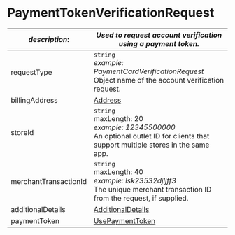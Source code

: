 
# PaymentTokenVerificationRequest

| *description*:   | *Used to request account verification using a payment token.*|
|----|----|
| requestType |    ``` string ```  <br/>  *example: PaymentCardVerificationRequest* <br/> Object name of the account verification request.|
| billingAddress |  [Address](?path=docs/schemas-md/Address.md)|  
| storeId |    ``` string ```  <br/> maxLength: 20  <br/> *example: 12345500000* <br/> An optional outlet ID for clients that support multiple stores in the same app.|
| merchantTransactionId |    ``` string ```   <br/> maxLength: 40  <br/> *example: lsk23532djljff3* <br/> The unique merchant transaction ID from the request, if supplied.|
| additionalDetails | [AdditionalDetails](?path=docs/schemas-md/AdditionalDetails.md)|
| paymentToken | [UsePaymentToken](?path=docs/schemas-md/UsePaymentToken.md)|   

    
   



